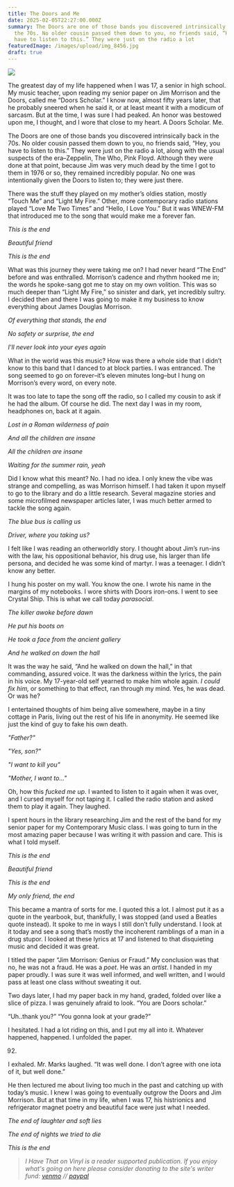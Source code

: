```yaml
---
title: The Doors and Me
date: 2025-02-05T22:27:00.000Z
summary: The Doors are one of those bands you discovered intrinsically back in
  the 70s. No older cousin passed them down to you, no friends said, “Hey, you
  have to listen to this.” They were just on the radio a lot
featuredImage: /images/upload/img_8456.jpg
draft: true
---
```

![](/images/upload/img_8456.jpg)

The greatest day of my life happened when I was 17, a senior in high school. My music teacher, upon reading my senior paper on Jim Morrison and the Doors, called me “Doors Scholar.” I know now, almost fifty years later, that he probably sneered when he said it, or at least meant it with a modicum of sarcasm. But at the time, I was sure I had peaked. An honor was bestowed upon me, I thought, and I wore that close to my heart. A Doors Scholar. Me.

The Doors are one of those bands you discovered intrinsically back in the 70s. No older cousin passed them down to you, no friends said, “Hey, you have to listen to this.” They were just on the radio a lot, along with the usual suspects of the era–Zeppelin, The Who, Pink Floyd. Although they were done at that point, because Jim was very much dead by the time I got to them in 1976 or so, they remained incredibly popular. No one was intentionally given the Doors to listen to; they were just there.

There was the stuff they played on my mother’s oldies station, mostly “Touch Me” and “Light My Fire.” Other, more contemporary radio stations played “Love Me Two Times” and “Hello, I Love You.” But it was WNEW-FM that introduced me to the song that would make me a forever fan.

*This is the end*

*Beautiful friend*

*This is the end*

What was this journey they were taking me on? I had never heard “The End” before and was enthralled. Morrison’s cadence and rhythm hooked me in; the words he spoke-sang got me to stay on my own volition. This was so much deeper than “Light My Fire,” so sinister and dark, yet incredibly sultry. I decided then and there I was going to make it my business to know everything about James Douglas Morrison.

*Of everything that stands, the end*

*No safety or surprise, the end*

*I'll never look into your eyes again*

What in the world was this music? How was there a whole side that I didn’t know to this band that I danced to at block parties. I was entranced. The song seemed to go on forever–it’s eleven minutes long–but I hung on Morrison’s every word, on every note.

It was too late to tape the song off the radio, so I called my cousin to ask if he had the album. Of course he did. The next day I was in my room, headphones on, back at it again.

*Lost in a Roman wilderness of pain*

*And all the children are insane*

*All the children are insane*

*Waiting for the summer rain, yeah*

Did I know what this meant? No. I had no idea. I only knew the vibe was strange and compelling, as was Morrison himself. I had taken it upon myself to go to the library and do a little research. Several magazine stories and some microfilmed newspaper articles later, I was much better armed to tackle the song again.

*The blue bus is calling us*

*Driver, where you taking us?*

I felt like I was reading an otherworldly story. I thought about Jim’s run-ins with the law, his oppositional behavior, his drug use, his larger than life persona, and decided he was some kind of martyr. I was a teenager. I didn’t know any better.

I hung his poster on my wall. You know the one. I wrote his name in the margins of my notebooks. I wore shirts with Doors iron-ons. I went to see Crystal Ship. This is what we call today *parasocial*.

*The killer awoke before dawn*

*He put his boots on*

*He took a face from the ancient gallery*

*And he walked on down the hall*

It was the way he said, “And he walked on down the hall,” in that commanding, assured voice. It was the darkness within the lyrics, the pain in his voice. My 17-year-old self yearned to make him whole again. *I could fix him,* or something to that effect, ran through my mind. Yes, he was dead. Or was he?

I entertained thoughts of him being alive somewhere, maybe in a tiny cottage in Paris, living out the rest of his life in anonymity. He seemed like just the kind of guy to fake his own death.

*"Father?"*

*"Yes, son?"*

*"I want to kill you"*

*"Mother, I want to..."*

Oh, how this *fucked me up*. I wanted to listen to it again when it was over, and I cursed myself for not taping it. I called the radio station and asked them to play it again. They laughed.

I spent hours in the library researching Jim and the rest of the band for my senior paper for my Contemporary Music class. I was going to turn in the most amazing paper because I was writing it with passion and care. This is what I told myself.

*This is the end*

*Beautiful friend*

*This is the end*

*My only friend, the end*

This became a mantra of sorts for me. I quoted this a lot. I almost put it as a quote in the yearbook, but, thankfully, I was stopped (and used a Beatles quote instead). It spoke to me in ways I still don’t fully understand. I look at it today and see a song that’s mostly the incoherent ramblings of a man in a drug stupor. I looked at these lyrics at 17 and listened to that disquieting music and decided it was great.

I titled the paper “Jim Morrison: Genius or Fraud.” My conclusion was that no, he was not a fraud. He was a *poet*. He was an *artist*. I handed in my paper proudly. I was sure it was well informed, and well written, and I would pass at least one class without sweating it out.

Two days later, I had my paper back in my hand, graded, folded over like a slice of pizza. I was genuinely afraid to look. “You are Doors scholar.”

“Uh..thank you?”
“You gonna look at your grade?”

I hesitated. I had a lot riding on this, and I put my all into it. Whatever happened, happened. I unfolded the paper.

92.

I exhaled. Mr. Marks laughed. “It was well done. I don’t agree with one iota of it, but well done.”

He then lectured me about living too much in the past and catching up with today’s music. I knew I was going to eventually outgrow the Doors and Jim Morrison. But at that time in my life, when I was 17, his histrionics and refrigerator magnet poetry and beautiful face were just what I needed.

*The end of laughter and soft lies*

*The end of nights we tried to die*

*This is the end*

> *I Have That on Vinyl is a reader supported publication. If you enjoy what's going on here please consider donating to the site's writer fund: [venmo](https://account.venmo.com/u/Michele-Catalano2659) // [paypal](https://www.paypal.com/paypalme/goingitaloneny?country.x=US&locale.x=en_US)*
